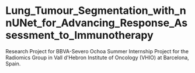 # Lung_Tumour_Segmentation_with_nnUNet_for_Advancing_Response_Assessment_to_Immunotherapy
Research Project for BBVA-Severo Ochoa Summer Internship Project for the Radiomics Group in Vall d'Hebron Institute of Oncology (VHIO) at Barcelona, Spain.
